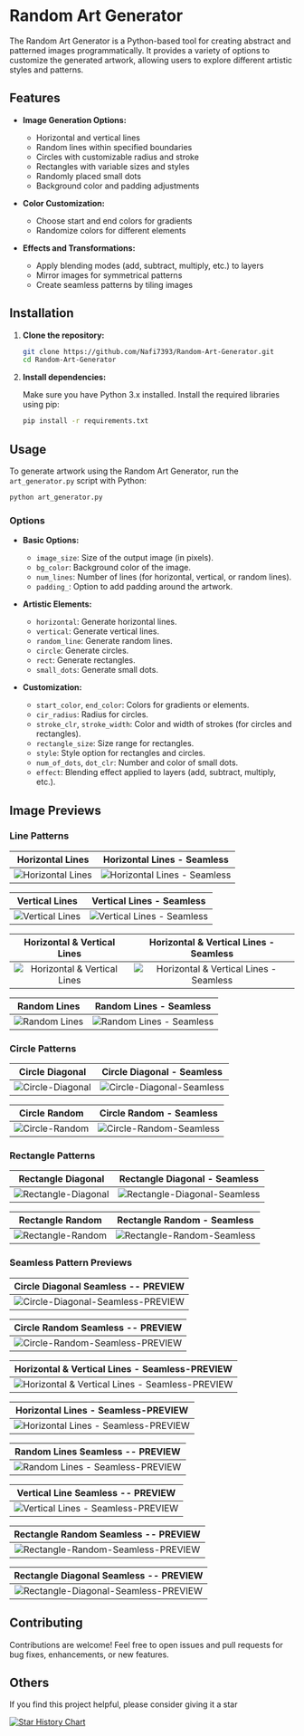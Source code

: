 # Random Art Generator


The Random Art Generator is a Python-based tool for creating abstract and patterned images programmatically. It provides a variety of options to customize the generated artwork, allowing users to explore different artistic styles and patterns.

## Features

- **Image Generation Options:**
  - Horizontal and vertical lines
  - Random lines within specified boundaries
  - Circles with customizable radius and stroke
  - Rectangles with variable sizes and styles
  - Randomly placed small dots
  - Background color and padding adjustments

- **Color Customization:**
  - Choose start and end colors for gradients
  - Randomize colors for different elements

- **Effects and Transformations:**
  - Apply blending modes (add, subtract, multiply, etc.) to layers
  - Mirror images for symmetrical patterns
  - Create seamless patterns by tiling images

## Installation

1. **Clone the repository:**

   ```bash
   git clone https://github.com/Nafi7393/Random-Art-Generator.git
   cd Random-Art-Generator
   ```

2. **Install dependencies:**

   Make sure you have Python 3.x installed. Install the required libraries using pip:

   ```bash
   pip install -r requirements.txt
   ```

## Usage

To generate artwork using the Random Art Generator, run the `art_generator.py` script with Python:

```bash
python art_generator.py
```

### Options

- **Basic Options:**
  - `image_size`: Size of the output image (in pixels).
  - `bg_color`: Background color of the image.
  - `num_lines`: Number of lines (for horizontal, vertical, or random lines).
  - `padding_`: Option to add padding around the artwork.

- **Artistic Elements:**
  - `horizontal`: Generate horizontal lines.
  - `vertical`: Generate vertical lines.
  - `random_line`: Generate random lines.
  - `circle`: Generate circles.
  - `rect`: Generate rectangles.
  - `small_dots`: Generate small dots.

- **Customization:**
  - `start_color`, `end_color`: Colors for gradients or elements.
  - `cir_radius`: Radius for circles.
  - `stroke_clr`, `stroke_width`: Color and width of strokes (for circles and rectangles).
  - `rectangle_size`: Size range for rectangles.
  - `style`: Style option for rectangles and circles.
  - `num_of_dots`, `dot_clr`: Number and color of small dots.
  - `effect`: Blending effect applied to layers (add, subtract, multiply, etc.).


## Image Previews

### Line Patterns

|               Horizontal Lines                |                    Horizontal Lines - Seamless                    |
|:---------------------------------------------:|:-----------------------------------------------------------------:|
| ![Horizontal Lines](DEMO/line-horizontal.jpg) | ![Horizontal Lines - Seamless](DEMO/line-horizontal-seamless.jpg) |

|              Vertical Lines               |                   Vertical Lines - Seamless                   |
|:-----------------------------------------:|:-------------------------------------------------------------:|
| ![Vertical Lines](DEMO/line-vertical.jpg) | ![Vertical Lines - Seamless](DEMO/line-vertical-seamless.jpg) |

|                      Horizontal & Vertical Lines                      |                          Horizontal & Vertical Lines - Seamless                           |
|:---------------------------------------------------------------------:|:-----------------------------------------------------------------------------------------:|
| ![Horizontal & Vertical Lines](DEMO/line-horizontal_and_vertical.jpg) | ![Horizontal & Vertical Lines - Seamless](DEMO/line-horizontal_and_vertical-seamless.jpg) |

|             Random Lines              |                  Random Lines - Seamless                  |
|:-------------------------------------:|:---------------------------------------------------------:|
| ![Random Lines](DEMO/line-random.jpg) | ![Random Lines - Seamless](DEMO/line-random-seamless.jpg) |



### Circle Patterns

|               Circle Diagonal                |                   Circle Diagonal - Seamless                   |
|:--------------------------------------------:|:--------------------------------------------------------------:|
| ![Circle-Diagonal](DEMO/circle-diagonal.jpg) | ![Circle-Diagonal-Seamless](DEMO/circle-diagonal-seamless.jpg) |

|              Circle Random               |                  Circle Random - Seamless                  |
|:----------------------------------------:|:----------------------------------------------------------:|
| ![Circle-Random](DEMO/circle-random.jpg) | ![Circle-Random-Seamless](DEMO/circle-random-seamless.jpg) |

### Rectangle Patterns

|                 Rectangle Diagonal                 |                    Rectangle Diagonal - Seamless                     |
|:--------------------------------------------------:|:--------------------------------------------------------------------:|
| ![Rectangle-Diagonal](DEMO/rectangle-diagonal.jpg) | ![Rectangle-Diagonal-Seamless](DEMO/rectangle-diagonal-seamless.jpg) |

|                Rectangle Random                |                   Rectangle Random - Seamless                    |
|:----------------------------------------------:|:----------------------------------------------------------------:|
| ![Rectangle-Random](DEMO/rectangle-random.jpg) | ![Rectangle-Random-Seamless](DEMO/rectangle-random-seamless.jpg) |

### Seamless Pattern Previews

|                              Circle Diagonal Seamless -- PREVIEW                               |
|:----------------------------------------------------------------------------------------------:|
| ![Circle-Diagonal-Seamless-PREVIEW](DEMO/pattern-preview/circle-diagonal-seamless-PREVIEW.png) |

|                             Circle Random Seamless -- PREVIEW                              |
|:------------------------------------------------------------------------------------------:|
| ![Circle-Random-Seamless-PREVIEW](DEMO/pattern-preview/circle-random-seamless-PREVIEW.png) |

|                                      Horizontal & Vertical Lines - Seamless-PREVIEW                                       |
|:-------------------------------------------------------------------------------------------------------------------------:|
| ![Horizontal & Vertical Lines - Seamless-PREVIEW](DEMO/pattern-preview/line-horizontal_and_vertical-seamless-PREVIEW.png) |

|                                Horizontal Lines - Seamless-PREVIEW                                |
|:-------------------------------------------------------------------------------------------------:|
| ![Horizontal Lines - Seamless-PREVIEW](DEMO/pattern-preview/line-horizontal-seamless-PREVIEW.png) |

|                             Random Lines Seamless -- PREVIEW                              |
|:-----------------------------------------------------------------------------------------:|
| ![Random Lines - Seamless-PREVIEW](DEMO/pattern-preview/line-random-seamless-PREVIEW.png) |

|                               Vertical Line Seamless -- PREVIEW                               |
|:---------------------------------------------------------------------------------------------:|
| ![Vertical Lines - Seamless-PREVIEW](DEMO/pattern-preview/line-vertical-seamless-PREVIEW.png) |

|                               Rectangle Random Seamless -- PREVIEW                               |
|:------------------------------------------------------------------------------------------------:|
| ![Rectangle-Random-Seamless-PREVIEW](DEMO/pattern-preview/rectangle-random-seamless-PREVIEW.png) |

|                                Rectangle Diagonal Seamless -- PREVIEW                                |
|:----------------------------------------------------------------------------------------------------:|
| ![Rectangle-Diagonal-Seamless-PREVIEW](DEMO/pattern-preview/rectangle-diagonal-seamless-PREVIEW.png) |


## Contributing

Contributions are welcome! Feel free to open issues and pull requests for bug fixes, enhancements, or new features.

## Others
If you find this project helpful, please consider giving it a star

[![Star History Chart](https://api.star-history.com/svg?repos=litter-coder/midjourney-proxy-plus&type=Date)](https://star-history.com/#litter-coder/midjourney-proxy-plus&Date)
